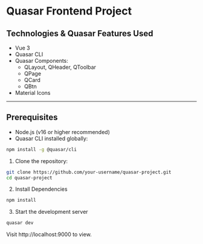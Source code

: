 # Quasar Frontend Project


## Technologies & Quasar Features Used

- Vue 3
- Quasar CLI
- Quasar Components:
  - QLayout, QHeader, QToolbar
  - QPage
  - QCard
  - QBtn
- Material Icons

---

## Prerequisites

- Node.js (v16 or higher recommended)
- Quasar CLI installed globally:

```bash
npm install -g @quasar/cli
```

1. Clone the repository:

```bash
git clone https://github.com/your-username/quasar-project.git
cd quasar-project
```
2. Install Dependencies
```bash
npm install
```
3. Start the development server
```bash
quasar dev
```
Visit http://localhost:9000 to view.
